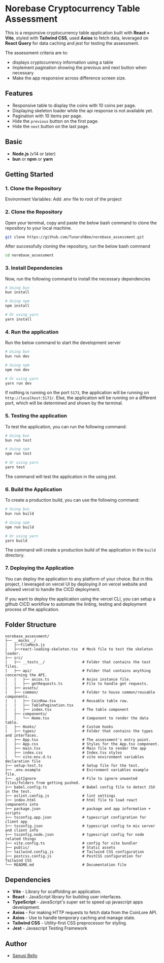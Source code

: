 # Norebase Cryptocurrency Table Assessment

This is a responsive cryptocurrency table application built with **React + Vite**, styled with **Tailwind CSS**, used **Axios** to fetch data, leveraged on **React Query** for data caching and jest for testing the assessment. 

The assessment criteria are to:
- displays cryptocurrency information using a table
- Implement pagination showing the previous and next button when necessary
- Make the app responsive across difference screen size.

## Features

- Responsive table to display the coins with 10 coins per page.
- Displaying skeleton loader while the api response is not available yet.
- Pagination with 10 items per page.
- Hide the `previous` button on the first page.
- Hide the `next` button on the last page.

## Basic 

- **Node.js** (v14 or later)
- **bun** or **npm** or **yarn**

## Getting Started

### 1. Clone the Repository

Environment Variables: Add .env file to root of the project

### 2. Clone the Repository

Open your terminal, copy and paste the below bash command to clone the repository to your local machine.

```bash
git clone https://github.com/TunarshBee/norebase_assessment.git
```
After successfully cloning the repository, run the below bash command

```bash
cd norebase_assessment
```

### 3. Install Dependencies

Now, run the following command to install the necessary dependencies

```bash
# Using bun
bun install

# Using npm
npm install

# Or using yarn
yarn install
```

### 4. Run the application

Run the below command to start the development server

```bash
# Using bun
bun run dev

# Using npm
npm run dev

# Or using yarn
yarn run dev
```

If nothing is running on the port `5173`, the application will be running on `http://localhost:5173/`. Else, the application will be running on a different port, which will be determined and shown by the terminal.

### 5. Testing the application

To test the application, you can run the following command:

```bash
# Using bun
bun run test

# Using npm
npm run test

# Or using yarn
yarn test
```

The command will test the application in the using jest.

### 6. Build the Application

To create a production build, you can use the following command:

```bash
# Using bun
bun run build

# Using npm
npm run build

# Or using yarn
yarn build
```

The command will create a production build of the application in the `build` directory.

### 7. Deploying the Application
You can deploy the application to any platform of your choice. But in this project, I leveraged on vercel UI by deploying it on vercel website and allowed vercel to handle the CICD deployment.

If you want to deploy the application using the vercel CLI, you can setup a github CICD workflow to automate the linting, testing and deployment process of the application.

## Folder Structure

```
norebase_assessment/
├── __mocks__/
|   ├──fileMock.js
|   ├──react-loading-skeleton.tsx  # Mock file to test the skeleton loader.
├── src/
|   ├── __tests__/                 # Folder that contains the test files.
|   ├── api/                       # Folder that contains anything concerning the API.
|   |   ├── axios.ts               # Axios instance file.
|   |   ├── getRequests.ts         # File to handle get requests.
|   ├── assets/
|   ├── common/                    # Folder to house common/reusable components.
|   |   ├── CoinRow.tsx            # Reusable table row.
|   |   ├── TablePagination.tsx     
|   |   ├── index.tsx              # The table component
│   ├── components/
│   │   └── Home.tsx               # Component to render the data table.
|   ├── Hooks/                     # Custom hooks
|   ├── types/                     # Folder that contains the types and interfaces.
│   ├── App.tsx                    # The assessment's entry point.
│   ├── App.css                    # Styles for the App.tsx component.
│   ├── main.tsx                   # Main file to render the app
│   ├── index.css                  # Index.tsx styles
|   └── vite-env.d.ts              # vite environment variables declaration file
├── setup-test.ts                  # Setup file for the test.
├── .env.example                   # Evironment variables example file.
├── .gitIgnore                     # File to ignore unwanted files/folders from getting pushed.
├── babel.config.ts                # Babel config file to detect JSX in the test.
├── eslint.config.js               # lint settings
├── index.html                     # html file to load react components into
├── package.json                   # package and app information + scripts
├── tsconfig.app.json              # typescript configration for client app
├── tsconfig.json                  # typescript config to mix server and client info
├── tsconfig.node.json             # typescript config for node related things
├── vite.config.ts                 # config for vite bundler
├── public/                        # Static assets
├── tailwind.config.js             # Tailwind CSS configuration
├── postcss.config.js              # PostCSS configuration for Tailwind CSS
└── README.md                      # Documentation file
```

## Dependencies

- **Vite** - Library for scaffolding an application.
- **React** - JavaScript library for building user interfaces.
- **TypeScript** - JavaScript's super set to speed up javascript apps development.
- **Axios** - For making HTTP requests to fetch data from the CoinLore API.
- **Axios** - Use to handle temporary caching and manage state.
- **Tailwind CSS** - Utility-first CSS preprocessor for styling.
- **Jest** - Javascript Testing Framework

## Author

- [Sanusi Bello](https://github.com/TunarshBee/)